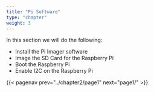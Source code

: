```yaml
---
title: "Pi Software"
type: "chapter"
weight: 3
---
```


In this section we will do the following:

- Install the Pi Imager software
- Image the SD Card for the Raspberry Pi
- Boot the Raspberry Pi
- Enable I2C on the Raspberry Pi

{{< pagenav prev="../chapter2/page1" next="page1/" >}}